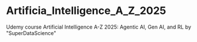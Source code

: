 # Artificia_Intelligence_A_Z_2025
Udemy course Artificial Intelligence A-Z 2025: Agentic AI, Gen AI, and RL by "SuperDataScience"
